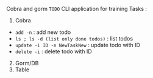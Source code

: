 Cobra and gorm `TODO` CLI application for training
Tasks :

1. Cobra
- `add -n` : add new todo
- `ls ; ls -d (list only done todos)` : list todos
- `update -i ID -n NewTaskNew` : update todo with ID
- `delete -i`   : delete todo with ID

2. Gorm/DB
3. Table
